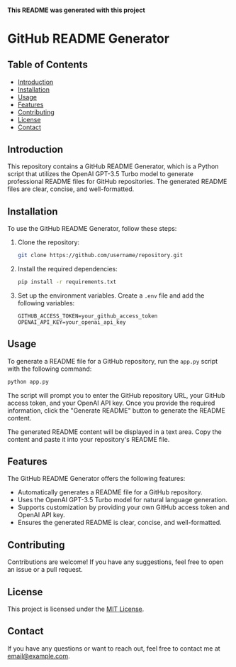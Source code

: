 #### This README was generated with this project

# GitHub README Generator


## Table of Contents
- [Introduction](#introduction)
- [Installation](#installation)
- [Usage](#usage)
- [Features](#features)
- [Contributing](#contributing)
- [License](#license)
- [Contact](#contact)

## Introduction

This repository contains a GitHub README Generator, which is a Python script that utilizes the OpenAI GPT-3.5 Turbo model to generate professional README files for GitHub repositories. The generated README files are clear, concise, and well-formatted.

## Installation

To use the GitHub README Generator, follow these steps:

1. Clone the repository:

   ```bash
   git clone https://github.com/username/repository.git
   ```

2. Install the required dependencies:

   ```bash
   pip install -r requirements.txt
   ```

3. Set up the environment variables. Create a `.env` file and add the following variables:

   ```
   GITHUB_ACCESS_TOKEN=your_github_access_token
   OPENAI_API_KEY=your_openai_api_key
   ```

## Usage

To generate a README file for a GitHub repository, run the `app.py` script with the following command:

```bash
python app.py
```

The script will prompt you to enter the GitHub repository URL, your GitHub access token, and your OpenAI API key. Once you provide the required information, click the "Generate README" button to generate the README content.

The generated README content will be displayed in a text area. Copy the content and paste it into your repository's README file.

## Features

The GitHub README Generator offers the following features:

- Automatically generates a README file for a GitHub repository.
- Uses the OpenAI GPT-3.5 Turbo model for natural language generation.
- Supports customization by providing your own GitHub access token and OpenAI API key.
- Ensures the generated README is clear, concise, and well-formatted.

## Contributing

Contributions are welcome! If you have any suggestions, feel free to open an issue or a pull request.

## License

This project is licensed under the [MIT License](LICENSE).

## Contact

If you have any questions or want to reach out, feel free to contact me at [email@example.com](mailto:email@example.com).
